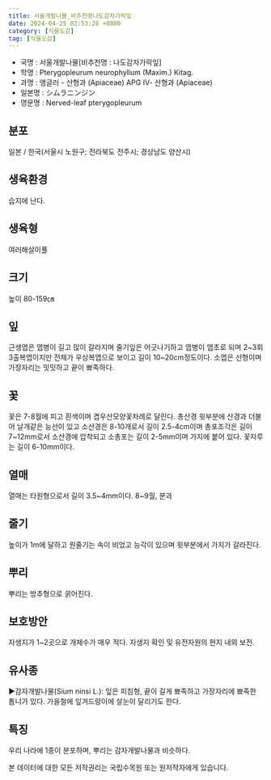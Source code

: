```yaml
---
title: 서울개발나물_비추천명나도감자가락잎
date: 2024-04-25 02:53:28 +0800
category: [식물도감]
tag: [식물도감]
---
```




- 국명 : 서울개발나물[비추천명 : 나도감자가락잎]
- 학명 : Pterygopleurum neurophyllum (Maxim.) Kitag.
- 과명 : 앵글러 - 산형과 (Apiaceae) APG Ⅳ- 산형과 (Apiaceae)
- 일본명 : シムラニンジン
- 영문명 : Nerved-leaf pterygopleurum


## 분포
일본 / 한국(서울시 노원구; 전라북도 전주시; 경상남도 양산시) 
## 생육환경
습지에 난다.
## 생육형
여러해살이풀 
## 크기
높이 80-159㎝
## 잎
근생엽은 엽병이 길고 많이 갈라지며 줄기잎은 어긋나기하고 엽병이 엽초로 되며 2~3회 3출복엽이지만 전체가 우상복엽으로 보이고 길이 10~20cm정도이다. 소엽은 선형이며 가장자리는 밋밋하고 끝이 뾰족하다.
## 꽃
꽃은 7-8월에 피고 흰색이며 겹우산모양꽃차례로 달린다. 총산경 윗부분에 산경과 더불어 날개같은 능선이 있고 소산경은 8-10개로서 길이 2.5-4cm이며 총포조각은 길이 7~12mm로서 소산경에 압착되고 소총포는 길이 2-5mm이며 가지에 붙어 있다. 꽃자루는 길이 6-10mm이다.
## 열매
열매는 타원형으로서 길이 3.5~4mm이다. 8~9월, 분과
## 줄기
높이가 1m에 달하고 원줄기는 속이 비었고 능각이 있으며 윗부분에서 가지가 갈라진다.
## 뿌리
뿌리는 방추형으로 굵어진다.
## 보호방안
자생지가 1~2곳으로 개체수가 매우 적다. 자생지 확인 및 유전자원의 현지 내외 보전.
## 유사종
▶감자개발나물(Sium ninsi L.): 잎은 피침형, 끝이 길게 뾰족하고 가장자리에 뾰족한 톱니가 있다. 가을철에 잎겨드랑이에 살눈이 달리기도 한다.
## 특징
우리 나라에 1종이 분포하며, 뿌리는 감자개발나물과 비슷하다.






본 데이터에 대한 모든 저작권리는 국립수목원 또는 원저작자에게 있습니다.
